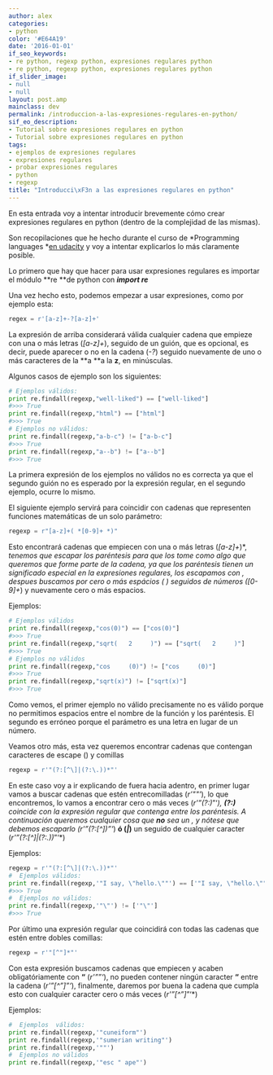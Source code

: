 ```yaml
---
author: alex
categories:
- python
color: '#E64A19'
date: '2016-01-01'
if_seo_keywords:
- re python, regexp python, expresiones regulares python
- re python, regexp python, expresiones regulares python
if_slider_image:
- null
- null
layout: post.amp
mainclass: dev
permalink: /introduccion-a-las-expresiones-regulares-en-python/
sif_eo_description:
- Tutorial sobre expresiones regulares en python
- Tutorial sobre expresiones regulares en python
tags:
- ejemplos de expresiones regulares
- expresiones regulares
- probar expresiones regulares
- python
- regexp
title: "Introducci\xF3n a las expresiones regulares en python"
---
```


En esta entrada voy a intentar introducir brevemente cómo crear expresiones regulares en python (dentro de la complejidad de las mismas).

Son recopilaciones que he hecho durante el curso de *Programming languages *[en udacity][1] y voy a intentar explicarlos lo más claramente posible.

Lo primero que hay que hacer para usar expresiones regulares es importar el módulo **re **de python con ***import re***

Una vez hecho esto, podemos empezar a usar expresiones, como por ejemplo esta:
<!--more--><!--ad-->

```python
regex = r'[a-z]+-?[a-z]+'
```

La expresión de arriba considerará válida cualquier cadena que empieze con una o más letras (*[a-z]+*), seguido de un guión, que es opcional, es decir, puede aparecer o no en la cadena (*-?*) seguido nuevamente de uno o más caracteres de la **a **a la **z**, en minúsculas.

Algunos casos de ejemplo son los siguientes:

```python
# Ejemplos válidos:
print re.findall(regexp,"well-liked") == ["well-liked"]
#>>> True
print re.findall(regexp,"html") == ["html"]
#>>> True
# Ejemplos no válidos:
print re.findall(regexp,"a-b-c") != ["a-b-c"]
#>>> True
print re.findall(regexp,"a--b") != ["a--b"]
#>>> True
```

La primera expresión de los ejemplos no válidos no es correcta ya que el segundo guión no es esperado por la expresión regular, en el segundo ejemplo, ocurre lo mismo.

El siguiente ejemplo servirá para coincidir con cadenas que representen funciones matemáticas de un solo parámetro:

```python
regexp = r"[a-z]+( *[0-9]+ *)"
```

Esto encontrará cadenas que empiecen con una o más letras (*[a-z]+*)*, *tenemos que escapar los paréntesis para que los tome como algo que queremos que forme parte de la cadena, ya que los paréntesis tienen un significado especial en la expresiones regulares, los escapamos con , despues buscamos por cero o más espácios ( *) seguidos de números (*[0-9]+*) y nuevamente cero o más espacios.

Ejemplos:

```python
# Ejemplos válidos
print re.findall(regexp,"cos(0)") == ["cos(0)"]
#>>> True
print re.findall(regexp,"sqrt(   2     )") == ["sqrt(   2     )"]
#>>> True
# Ejemplos no válidos
print re.findall(regexp,"cos     (0)") != ["cos     (0)"]
#>>> True
print re.findall(regexp,"sqrt(x)") != ["sqrt(x)"]
#>>> True

```

Como vemos, el primer ejemplo no válido precisamente no es válido porque no permitimos espacios entre el nombre de la función y los paréntesis. El segundo es erróneo porque el parámetro es una letra en lugar de un número.

Veamos otro más, esta vez queremos encontrar cadenas que contengan caracteres de escape () y comillas

```python
regexp = r'"(?:[^\]|(?:\.))*"'

```

En este caso voy a ir explicando de fuera hacia adentro, en primer lugar vamos a buscar cadenas que estén entrecomilladas (*r&#8217;""&#8217;*), lo que encontremos, lo vamos a encontrar cero o más veces (*r'&#8221;(?:)*&#8221;&#8216;*), **(?:)** coincide con la expresión regular que contenga entre los paréntesis. A continuación queremos cualquier cosa que **no** sea un , y nótese que debemos escaparlo (*r'&#8221;(?:[^\])*&#8221;&#8216;*) **ó (*|*)** un seguido de cualquier caracter
(*r'&#8221;(?:[^\]|(?:\.))*&#8221;&#8216;*)

Ejemplos:

```python
regexp = r'"(?:[^\]|(?:\.))*"'
#  Ejemplos válidos:
print re.findall(regexp,'"I say, \"hello.\""') == ['"I say, \"hello.\""']
#>>> True
#  Ejemplos no válidos:
print re.findall(regexp,'"\"') != ['"\"']
#>>> True

```

Por último una expresión regular que coincidirá con todas las cadenas que estén entre dobles comillas:

```python
regexp = r'"[^"]*"'

```

Con esta expresión buscamos cadenas que empiecen y acaben obligatóriamente con **&#8220;** (*r'&#8221;&#8221;&#8216;*), no pueden contener ningún caracter **&#8220;** entre la cadena (*r'&#8221;[^&#8221;]&#8221;&#8216;*), finalmente, daremos por buena la cadena que cumpla esto con cualquier caracter cero o más veces (*r'&#8221;[^&#8221;]*&#8221;&#8216;*)

Ejemplos:

```python
#  Ejemplos  válidos:
print re.findall(regexp,'"cuneiform"')
print re.findall(regexp,'"sumerian writing"')
print re.findall(regexp,'""')
#  Ejemplos no válidos
print re.findall(regexp,'"esc " ape"')

```



 [1]: https://elbauldelprogramador.com/nuevos-cursos-disponibles-en-udacity-la-universidad-online-gratuita/ "Nuevos Cursos disponibles en Udacity, la universidad online gratuita"